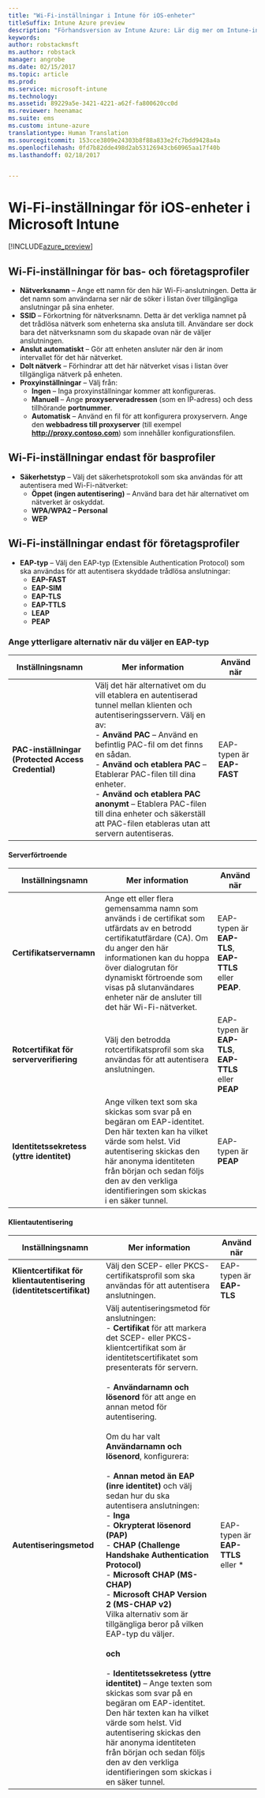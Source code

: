 ```yaml
---
title: "Wi-Fi-inställningar i Intune för iOS-enheter"
titleSuffix: Intune Azure preview
description: "Förhandsversion av Intune Azure: Lär dig mer om Intune-inställningar som du kan använda för att konfigurera Wi-Fi-anslutningar på iOS-enheter."
keywords: 
author: robstackmsft
ms.author: robstack
manager: angrobe
ms.date: 02/15/2017
ms.topic: article
ms.prod: 
ms.service: microsoft-intune
ms.technology: 
ms.assetid: 89229a5e-3421-4221-a62f-fa800620cc0d
ms.reviewer: heenamac
ms.suite: ems
ms.custom: intune-azure
translationtype: Human Translation
ms.sourcegitcommit: 153cce3809e24303b8f88a833e2fc7bdd9428a4a
ms.openlocfilehash: 0fd7b82dde498d2ab53126943cb60965aa17f40b
ms.lasthandoff: 02/18/2017


---
```


# <a name="wi-fi-settings-for-ios-devices-in-microsoft-intune"></a>Wi-Fi-inställningar för iOS-enheter i Microsoft Intune

[!INCLUDE[azure_preview](../includes/azure_preview.md)]



## <a name="wi-fi-settings-for-basic-and-enterprise-profiles"></a>Wi-Fi-inställningar för bas- och företagsprofiler

- **Nätverksnamn** – Ange ett namn för den här Wi-Fi-anslutningen. Detta är det namn som användarna ser när de söker i listan över tillgängliga anslutningar på sina enheter.
- **SSID** – Förkortning för nätverksnamn. Detta är det verkliga namnet på det trådlösa nätverk som enheterna ska ansluta till. Användare ser dock bara det nätverksnamn som du skapade ovan när de väljer anslutningen.
- **Anslut automatiskt** – Gör att enheten ansluter när den är inom intervallet för det här nätverket.
- **Dolt nätverk** – Förhindrar att det här nätverket visas i listan över tillgängliga nätverk på enheten.
- **Proxyinställningar** – Välj från:
    - **Ingen** – Inga proxyinställningar kommer att konfigureras.
    - **Manuell** – Ange **proxyserveradressen** (som en IP-adress) och dess tillhörande **portnummer**.
    - **Automatisk** – Använd en fil för att konfigurera proxyservern. Ange den **webbadress till proxyserver** (till exempel **http://proxy.contoso.com**) som innehåller konfigurationsfilen.

## <a name="wi-fi-settings-for-basic-profiles-only"></a>Wi-Fi-inställningar endast för basprofiler

- **Säkerhetstyp** – Välj det säkerhetsprotokoll som ska användas för att autentisera med Wi-Fi-nätverket:
    - **Öppet (ingen autentisering)** – Använd bara det här alternativet om nätverket är oskyddat.
    - **WPA/WPA2 – Personal**
    - **WEP**

## <a name="wi-fi-settings-for-enterprise-profiles-only"></a>Wi-Fi-inställningar endast för företagsprofiler

- **EAP-typ** – Välj den EAP-typ (Extensible Authentication Protocol) som ska användas för att autentisera skyddade trådlösa anslutningar:
    - **EAP-FAST**
    - **EAP-SIM**
    - **EAP-TLS**
    - **EAP-TTLS**
    - **LEAP**
    - **PEAP**

### <a name="further-options-when-you-choose-an-eap-type"></a>Ange ytterligare alternativ när du väljer en EAP-typ


|Inställningsnamn|Mer information|Använd när|
|--------------|-------------|----------|
|**PAC-inställningar (Protected Access Credential)**|Välj det här alternativet om du vill etablera en autentiserad tunnel mellan klienten och autentiseringsservern. Välj en av:<br>- **Använd PAC** – Använd en befintlig PAC-fil om det finns en sådan.<br>- **Använd och etablera PAC** – Etablerar PAC-filen till dina enheter.<br>- **Använd och etablera PAC anonymt** – Etablera PAC-filen till dina enheter och säkerställ att PAC-filen etableras utan att servern autentiseras.|EAP-typen är **EAP-FAST**|

#### <a name="server-trust"></a>Serverförtroende


|Inställningsnamn|Mer information|Använd när|
|--------------|-------------|----------|
|**Certifikatservernamn**|Ange ett eller flera gemensamma namn som används i de certifikat som utfärdats av en betrodd certifikatutfärdare (CA). Om du anger den här informationen kan du hoppa över dialogrutan för dynamiskt förtroende som visas på slutanvändares enheter när de ansluter till det här Wi-Fi-nätverket.|EAP-typen är **EAP-TLS**, **EAP-TTLS** eller **PEAP**.|
|**Rotcertifikat för serververifiering**|Välj den betrodda rotcertifikatsprofil som ska användas för att autentisera anslutningen. |EAP-typen är **EAP-TLS**, **EAP-TTLS** eller **PEAP**|
|**Identitetssekretess (yttre identitet)**|Ange vilken text som ska skickas som svar på en begäran om EAP-identitet. Den här texten kan ha vilket värde som helst. Vid autentisering skickas den här anonyma identiteten från början och sedan följs den av den verkliga identifieringen som skickas i en säker tunnel.|EAP-typen är **PEAP**|


#### <a name="client-authentication"></a>Klientautentisering


|Inställningsnamn|Mer information|Använd när|
|--------------|-------------|----------|
|**Klientcertifikat för klientautentisering (identitetscertifikat)**|Välj den SCEP- eller PKCS-certifikatsprofil som ska användas för att autentisera anslutningen.|EAP-typen är **EAP-TLS**|
|**Autentiseringsmetod**|Välj autentiseringsmetod för anslutningen:<br>- **Certifikat** för att markera det SCEP- eller PKCS- klientcertifikat som är identitetscertifikatet som presenterats för servern.<br><br>- **Användarnamn och lösenord** för att ange en annan metod för autentisering. <br><br>Om du har valt **Användarnamn och lösenord**, konfigurera:<br><br>-  **Annan metod än EAP (inre identitet)** och välj sedan hur du ska autentisera anslutningen:<br>- **Inga**<br>- **Okrypterat lösenord (PAP)**<br>- **CHAP (Challenge Handshake Authentication Protocol)**<br>- **Microsoft CHAP (MS-CHAP)**<br>- **Microsoft CHAP Version 2 (MS-CHAP v2)**<br>Vilka alternativ som är tillgängliga beror på vilken EAP-typ du väljer.<br><br>**och**<br><br>- **Identitetssekretess (yttre identitet)** – Ange texten som skickas som svar på en begäran om EAP-identitet. Den här texten kan ha vilket värde som helst. Vid autentisering skickas den här anonyma identiteten från början och sedan följs den av den verkliga identifieringen som skickas i en säker tunnel.|EAP-typen är **EAP-TTLS** eller *

